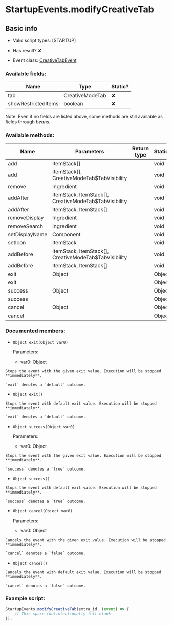 # StartupEvents.modifyCreativeTab

## Basic info

- Valid script types: [STARTUP]

- Has result? ✘

- Event class: [CreativeTabEvent](https://github.com/KubeJS-Mods/KubeJS/tree/2001/common/src/main/java/dev/latvian/mods/kubejs/item/creativetab/CreativeTabEvent.java)

### Available fields:

| Name | Type | Static? |
| ---- | ---- | ------- |
| tab | CreativeModeTab | ✘ |
| showRestrictedItems | boolean | ✘ |

Note: Even if no fields are listed above, some methods are still available as fields through *beans*.

### Available methods:

| Name | Parameters | Return type | Static? |
| ---- | ---------- | ----------- | ------- |
| add | ItemStack[] |  | void | ✘ |
| add | ItemStack[], CreativeModeTab$TabVisibility |  | void | ✘ |
| remove | Ingredient |  | void | ✘ |
| addAfter | ItemStack, ItemStack[], CreativeModeTab$TabVisibility |  | void | ✘ |
| addAfter | ItemStack, ItemStack[] |  | void | ✘ |
| removeDisplay | Ingredient |  | void | ✘ |
| removeSearch | Ingredient |  | void | ✘ |
| setDisplayName | Component |  | void | ✘ |
| setIcon | ItemStack |  | void | ✘ |
| addBefore | ItemStack, ItemStack[], CreativeModeTab$TabVisibility |  | void | ✘ |
| addBefore | ItemStack, ItemStack[] |  | void | ✘ |
| exit | Object |  | Object | ✘ |
| exit |  |  | Object | ✘ |
| success | Object |  | Object | ✘ |
| success |  |  | Object | ✘ |
| cancel | Object |  | Object | ✘ |
| cancel |  |  | Object | ✘ |


### Documented members:

- `Object exit(Object var0)`

  Parameters:
  - var0: Object

```
Stops the event with the given exit value. Execution will be stopped **immediately**.

`exit` denotes a `default` outcome.
```

- `Object exit()`
```
Stops the event with default exit value. Execution will be stopped **immediately**.

`exit` denotes a `default` outcome.
```

- `Object success(Object var0)`

  Parameters:
  - var0: Object

```
Stops the event with the given exit value. Execution will be stopped **immediately**.

`success` denotes a `true` outcome.
```

- `Object success()`
```
Stops the event with default exit value. Execution will be stopped **immediately**.

`success` denotes a `true` outcome.
```

- `Object cancel(Object var0)`

  Parameters:
  - var0: Object

```
Cancels the event with the given exit value. Execution will be stopped **immediately**.

`cancel` denotes a `false` outcome.
```

- `Object cancel()`
```
Cancels the event with default exit value. Execution will be stopped **immediately**.

`cancel` denotes a `false` outcome.
```



### Example script:

```js
StartupEvents.modifyCreativeTab(extra_id, (event) => {
	// This space (un)intentionally left blank
});
```

